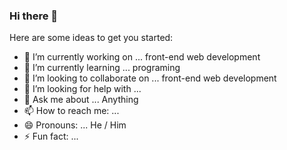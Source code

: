 ### Hi there 👋



Here are some ideas to get you started:

- 🔭 I’m currently working on ... front-end web development
- 🌱 I’m currently learning ... programing
- 👯 I’m looking to collaborate on ... front-end web development
- 🤔 I’m looking for help with ...
- 💬 Ask me about ... Anything
- 📫 How to reach me: ...
- 😄 Pronouns: ... He / Him
- ⚡ Fun fact: ... 
